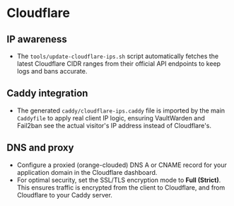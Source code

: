 # Cloudflare

## IP awareness

- The `tools/update-cloudflare-ips.sh` script automatically fetches the latest Cloudflare CIDR ranges from their official API endpoints to keep logs and bans accurate.

## Caddy integration

- The generated `caddy/cloudflare-ips.caddy` file is imported by the main `Caddyfile` to apply real client IP logic, ensuring VaultWarden and Fail2ban see the actual visitor's IP address instead of Cloudflare's.

## DNS and proxy

- Configure a proxied (orange-clouded) DNS A or CNAME record for your application domain in the Cloudflare dashboard.
- For optimal security, set the SSL/TLS encryption mode to **Full (Strict)**. This ensures traffic is encrypted from the client to Cloudflare, and from Cloudflare to your Caddy server.